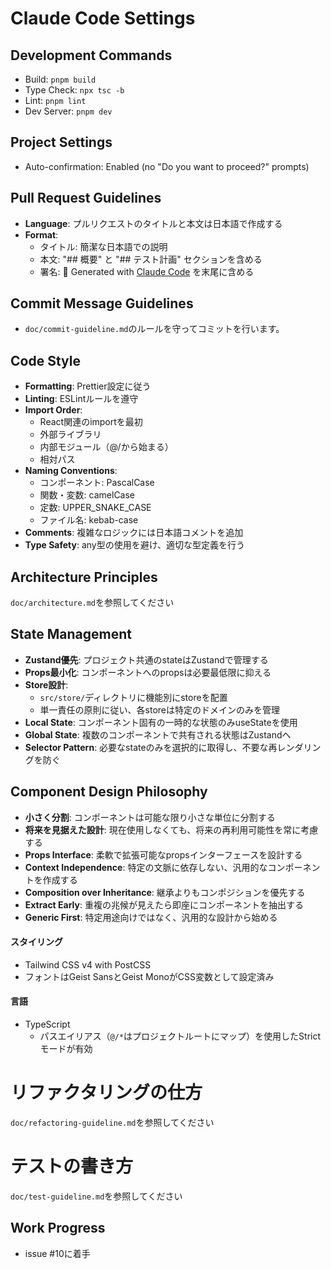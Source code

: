 # Claude Code Settings


## Development Commands
- Build: `pnpm build`
- Type Check: `npx tsc -b`
- Lint: `pnpm lint`  
- Dev Server: `pnpm dev`

## Project Settings
- Auto-confirmation: Enabled (no "Do you want to proceed?" prompts)

## Pull Request Guidelines
- **Language**: プルリクエストのタイトルと本文は日本語で作成する
- **Format**: 
  - タイトル: 簡潔な日本語での説明
  - 本文: "## 概要" と "## テスト計画" セクションを含める
  - 署名: 🤖 Generated with [Claude Code](https://claude.ai/code) を末尾に含める

## Commit Message Guidelines  
- `doc/commit-guideline.md`のルールを守ってコミットを行います。

## Code Style
- **Formatting**: Prettier設定に従う
- **Linting**: ESLintルールを遵守
- **Import Order**: 
  - React関連のimportを最初
  - 外部ライブラリ
  - 内部モジュール（@/から始まる）
  - 相対パス
- **Naming Conventions**:
  - コンポーネント: PascalCase
  - 関数・変数: camelCase
  - 定数: UPPER_SNAKE_CASE
  - ファイル名: kebab-case
- **Comments**: 複雑なロジックには日本語コメントを追加
- **Type Safety**: any型の使用を避け、適切な型定義を行う

## Architecture Principles

`doc/architecture.md`を参照してください


## State Management
- **Zustand優先**: プロジェクト共通のstateはZustandで管理する
- **Props最小化**: コンポーネントへのpropsは必要最低限に抑える
- **Store設計**: 
  - `src/store/`ディレクトリに機能別にstoreを配置
  - 単一責任の原則に従い、各storeは特定のドメインのみを管理
- **Local State**: コンポーネント固有の一時的な状態のみuseStateを使用
- **Global State**: 複数のコンポーネントで共有される状態はZustandへ
- **Selector Pattern**: 必要なstateのみを選択的に取得し、不要な再レンダリングを防ぐ

## Component Design Philosophy
- **小さく分割**: コンポーネントは可能な限り小さな単位に分割する
- **将来を見据えた設計**: 現在使用しなくても、将来の再利用可能性を常に考慮する
- **Props Interface**: 柔軟で拡張可能なpropsインターフェースを設計する
- **Context Independence**: 特定の文脈に依存しない、汎用的なコンポーネントを作成する
- **Composition over Inheritance**: 継承よりもコンポジションを優先する
- **Extract Early**: 重複の兆候が見えたら即座にコンポーネントを抽出する
- **Generic First**: 特定用途向けではなく、汎用的な設計から始める

#### スタイリング

- Tailwind CSS v4 with PostCSS
- フォントはGeist SansとGeist MonoがCSS変数として設定済み

#### 言語

- TypeScript
  - パスエイリアス（`@/*`はプロジェクトルートにマップ）を使用したStrictモードが有効


# リファクタリングの仕方

`doc/refactoring-guideline.md`を参照してください

# テストの書き方

`doc/test-guideline.md`を参照してください

## Work Progress
- issue #10に着手